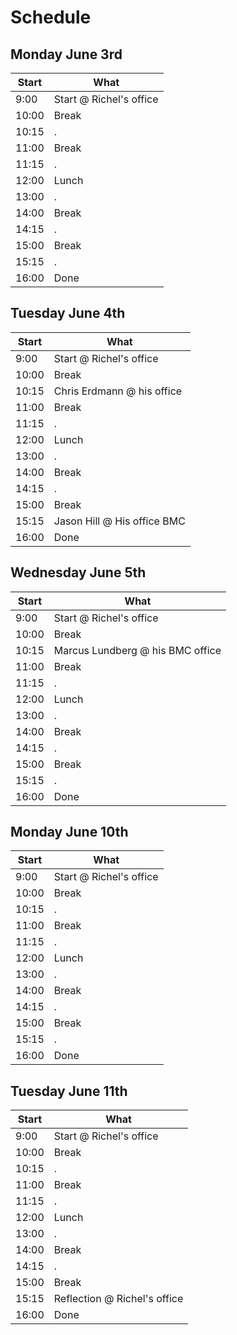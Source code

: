 # Schedule

## Monday June 3rd

Start|What
-----|-----
9:00 |Start @ Richel's office
10:00|Break
10:15|.
11:00|Break
11:15|.
12:00|Lunch
13:00|.
14:00|Break
14:15|.
15:00|Break
15:15|.
16:00|Done

## Tuesday June 4th

Start|What
-----|-----
9:00 |Start @ Richel's office
10:00|Break
10:15|Chris Erdmann @ his office
11:00|Break
11:15|.
12:00|Lunch
13:00|.
14:00|Break
14:15|.
15:00|Break
15:15|Jason Hill @ His office BMC
16:00|Done

## Wednesday June 5th

Start|What
-----|-----
9:00 |Start @ Richel's office
10:00|Break
10:15|Marcus Lundberg @ his BMC office
11:00|Break
11:15|.
12:00|Lunch
13:00|.
14:00|Break
14:15|.
15:00|Break
15:15|.
16:00|Done

## Monday June 10th

Start|What
-----|-----
9:00 |Start @ Richel's office
10:00|Break
10:15|.
11:00|Break
11:15|.
12:00|Lunch
13:00|.
14:00|Break
14:15|.
15:00|Break
15:15|.
16:00|Done

## Tuesday June 11th

Start|What
-----|-----
9:00 |Start @ Richel's office
10:00|Break
10:15|.
11:00|Break
11:15|.
12:00|Lunch
13:00|.
14:00|Break
14:15|.
15:00|Break
15:15|Reflection @ Richel's office
16:00|Done

